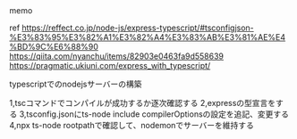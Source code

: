 ##

memo

ref
https://reffect.co.jp/node-js/express-typescript/#tsconfigjson-%E3%83%95%E3%82%A1%E3%82%A4%E3%83%AB%E3%81%AE%E4%BD%9C%E6%88%90
https://qiita.com/nyanchu/items/82903e0463fa9d558639
https://pragmatic.ukiuni.com/express_with_typescript/

typescriptでのnodejsサーバーの構築

1,tscコマンドでコンパイルが成功するか逐次確認する
2,expressの型宣言をする
3,tsconfig.jsonにts-node include compilerOptionsの設定を追記、変更する
4,npx ts-node rootpathで確認して、nodemonでサーバーを維持する

